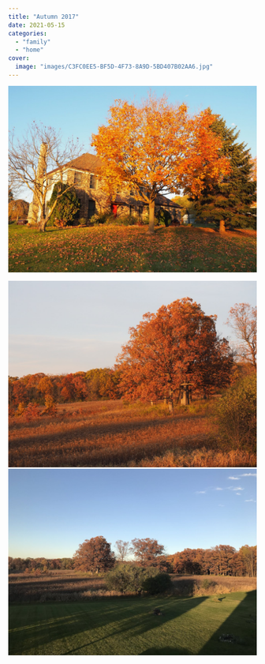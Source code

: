 ```yaml
---
title: "Autumn 2017"
date: 2021-05-15
categories:
  - "family"
  - "home"
cover:
  image: "images/C3FC0EE5-BF5D-4F73-8A9D-5BD407B02AA6.jpg"
---
```


![](images/C3FC0EE5-BF5D-4F73-8A9D-5BD407B02AA6.jpg)

![](images/31A93F1D-35E2-4ECA-AFB6-0A35A7F25FCE.jpg)
![](images/IMG_2139.jpg)
